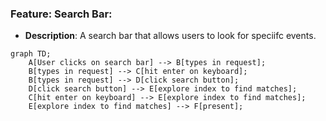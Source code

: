 ### Feature: Search Bar:
- **Description**: A search bar that allows users to look for speciifc events.
```mermaid
graph TD;
    A[User clicks on search bar] --> B[types in request];
    B[types in request] --> C[hit enter on keyboard];
    B[types in request] --> D[click search button];
    D[click search button] --> E[explore index to find matches];
    C[hit enter on keyboard] --> E[explore index to find matches];
    E[explore index to find matches] --> F[present];
```
